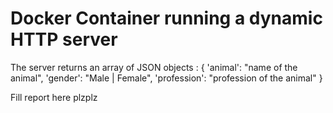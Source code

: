 # Docker Container running a dynamic HTTP server

The server returns an array of JSON objects :
{
    'animal': "name of the animal",
    'gender': "Male | Female",
    'profession': "profession of the animal"
}

Fill report here plzplz